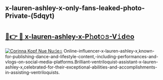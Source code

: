 ## x-lauren-ashley-x-only-fans​-leaked-photo​-Private-(5dqyt)


# <h2><a href="https://mediaupload.pro?title=x-lauren-ashley-x&ref=git">🔗👉 🔴 x-lauren-ashley-x-P𝚑ot𝚘𝚜-V𝚒d𝚎o</a></h2>

[![Corinna Kopf Nue Nu𝚍e𝚜](https://i.imgur.com/0qMVB7G.gif)](https://mediaupload.pro?title=x-lauren-ashley-x&ref=git)
Online-influencer-x-lauren-ashley-x,known-for-publishing-dance-and-lifestyle-content,-including-performances-and-vlogs-on-social-media-platforms.Brilliant-ventriloquist-assistant-x-lauren-ashley-x,celebrated-for-their-exceptional-abilities-and-accomplishments-in-assisting-ventriloquists.  